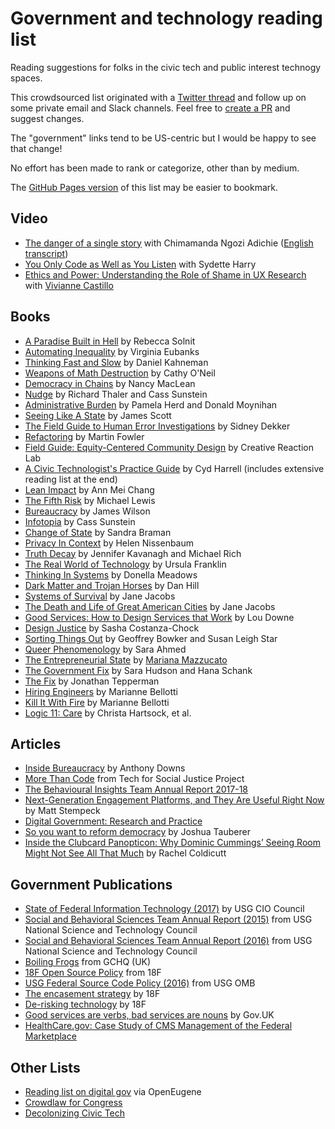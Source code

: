 # Government and technology reading list

Reading suggestions for folks in the civic tech and public interest technogy spaces.

This crowdsourced list originated with a [Twitter thread](https://twitter.com/peterkarman/status/1334506648824582156)
and follow up on some private email and Slack channels. Feel free to [create a PR](https://github.com/karpet/gov-tech-reading-list) and suggest changes.

The "government" links tend to be US-centric but I would be happy to see that change!

No effort has been made to rank or categorize, other than by medium.

The [GitHub Pages version](https://karpet.github.io/gov-tech-reading-list/) of this list may be easier to bookmark.

## Video

* [The danger of a single story](https://www.ted.com/talks/chimamanda_ngozi_adichie_the_danger_of_a_single_story) with Chimamanda Ngozi Adichie ([English transcript](https://www.ted.com/talks/chimamanda_ngozi_adichie_the_danger_of_a_single_story/transcript?language=en))
* [You Only Code as Well as You Listen](https://youtu.be/BMPAdLYSCNI) with Sydette Harry
* [Ethics and Power: Understanding the Role of Shame in UX Research](https://youtu.be/Bsk_Y_Spz38) with [Vivianne Castillo](https://medium.com/@viviannecastillo)

## Books

* [A Paradise Built in Hell](https://www.indiebound.org/book/9780143118077) by Rebecca Solnit
* [Automating Inequality](https://www.indiebound.org/book/9781250215789) by Virginia Eubanks
* [Thinking Fast and Slow](https://www.indiebound.org/book/9780374533557) by Daniel Kahneman
* [Weapons of Math Destruction](https://www.indiebound.org/book/9780553418835) by Cathy O'Neil
* [Democracy in Chains](https://www.indiebound.org/book/9781101980972) by Nancy MacLean
* [Nudge](https://www.indiebound.org/book/9780143115267) by Richard Thaler and Cass Sunstein
* [Administrative Burden](https://www.indiebound.org/book/9780871544445) by Pamela Herd and Donald Moynihan
* [Seeing Like A State](https://www.indiebound.org/book/9780300246759) by James Scott
* [The Field Guide to Human Error Investigations](https://www.indiebound.org/book/9781138704268) by Sidney Dekker
* [Refactoring](https://www.indiebound.org/book/9780134757599) by Martin Fowler
* [Field Guide: Equity-Centered Community Design](https://www.creativereactionlab.com/store/p/field-guide-equity-centered-community-design) by Creative Reaction Lab
* [A Civic Technologist's Practice Guide](https://www.indiebound.org/book/9781735286501) by Cyd Harrell (includes extensive reading list at the end)
* [Lean Impact](https://www.indiebound.org/book/9781119506607) by Ann Mei Chang
* [The Fifth Risk](https://www.indiebound.org/book/9780393357455) by Michael Lewis
* [Bureaucracy](https://www.indiebound.org/book/9780465007851) by James Wilson
* [Infotopia](https://www.indiebound.org/book/9780195340679) by Cass Sunstein
* [Change of State](https://www.indiebound.org/book/9780262513241) by Sandra Braman
* [Privacy In Context](https://www.indiebound.org/book/9780804752374) by Helen Nissenbaum
* [Truth Decay](https://www.rand.org/pubs/research_reports/RR2314.html) by Jennifer Kavanagh and Michael Rich
* [The Real World of Technology](https://www.indiebound.org/book/9780887846366) by Ursula Franklin
* [Thinking In Systems](https://www.indiebound.org/book/9781603580557) by Donella Meadows
* [Dark Matter and Trojan Horses](https://isbnsearch.org/isbn/0992914639) by Dan Hill
* [Systems of Survival](https://www.indiebound.org/book/9780679748168) by Jane Jacobs
* [The Death and Life of Great American Cities](https://www.indiebound.org/book/9780679741954) by Jane Jacobs
* [Good Services: How to Design Services that Work](https://www.indiebound.org/book/9789063695439) by Lou Downe
* [Design Justice](https://www.indiebound.org/book/9780262043458) by Sasha Costanza-Chock
* [Sorting Things Out](https://www.indiebound.org/book/9780262522953) by Geoffrey Bowker and Susan Leigh Star
* [Queer Phenomenology](https://www.indiebound.org/book/9780822339144) by Sara Ahmed
* [The Entrepreneurial State](https://www.indiebound.org/book/9781610396134) by [Mariana Mazzucato](https://marianamazzucato.com/entrepreneurial-state/)
* [The Government Fix](https://www.senseandrespondpress.com/the-government-fix) by Sara Hudson and Hana Schank
* [The Fix](https://www.penguinrandomhouse.com/books/249793/the-fix-by-jonathan-tepperman/) by Jonathan Tepperman
* [Hiring Engineers](https://leanpub.com/hiring-engineers/) by Marianne Bellotti
* [Kill It With Fire](https://nostarch.com/kill-it-fire) by Marianne Bellotti
* [Logic 11: Care](https://logicmag.io/care/) by Christa Hartsock, et al. 


## Articles

* [Inside Bureaucracy](https://www.rand.org/content/dam/rand/pubs/papers/2008/P2963.pdf) by Anthony Downs
* [More Than Code](https://morethancode.cc/report/) from Tech for Social Justice Project
* [The Behavioural Insights Team Annual Report 2017-18](https://www.bi.team/wp-content/uploads/2019/01/Annual-update-report-BIT-2017-2018.pdf)
* [Next-Generation Engagement Platforms, and They Are Useful Right Now](https://civichall.org/civicist/next-generation-engagement-platforms-and-how-are-they-useful-right-now-part-1/) by Matt Stempeck
* [Digital Government: Research and Practice](https://dl.acm.org/journal/dgov)
* [So you want to reform democracy](https://medium.com/civic-tech-thoughts-from-joshdata/so-you-want-to-reform-democracy-7f3b1ef10597) by Joshua Tauberer
* [Inside the Clubcard Panopticon: Why Dominic Cummings’ Seeing Room Might Not See All That Much](https://medium.com/swlh/inside-the-clubcard-panopticon-why-dominic-cummings-seeing-room-might-not-see-all-that-much-f940a48ae1cd) by Rachel Coldicutt

## Government Publications

* [State of Federal Information Technology (2017)](https://s3.amazonaws.com/sitesusa/wp-content/uploads/sites/1151/2017/05/CIO-Council-State-of-Federal-IT-Report-January-2017-1.pdf) by USG CIO Council
* [Social and Behavioral Sciences Team Annual Report (2015)](https://www.ideas42.org/wp-content/uploads/2015/09/sbst_2015_annual_report_final_9_14_15.pdf) from USG National Science and Technology Council
* [Social and Behavioral Sciences Team Annual Report (2016)](https://www.whitehouse.gov/sites/whitehouse.gov/files/images/2016%20Social%20and%20Behavioral%20Sciences%20Team%20Annual%20Report.pdf) from USG National Science and Technology Council
* [Boiling Frogs](https://github.com/gchq/BoilingFrogs/blob/master/GCHQ_Boiling_Frogs.pdf) from GCHQ (UK)
* [18F Open Source Policy](https://18f.gsa.gov/open-source-policy/) from 18F
* [USG Federal Source Code Policy (2016)](https://obamawhitehouse.archives.gov/sites/default/files/omb/memoranda/2016/m_16_21.pdf) from USG OMB
* [The encasement strategy](https://18f.gsa.gov/2014/09/08/the-encasement-strategy-on-legacy-systems-and-the/) by 18F
* [De-risking technology](https://derisking-guide.18f.gov/) by 18F
* [Good services are verbs, bad services are nouns](https://designnotes.blog.gov.uk/2015/06/22/good-services-are-verbs-2/) by Gov.UK
* [HealthCare.gov: Case Study of CMS Management of the Federal Marketplace](https://oig.hhs.gov/oei/reports/oei-06-14-00350.asp)

## Other Lists

* [Reading list on digital gov](https://docs.google.com/document/d/1xuTuEPjMeiIv1Kwxv5MYXFAv1lBnLdO15YuL_oKYxSI/edit) via OpenEugene
* [Crowdlaw for Congress](https://congress.crowd.law/)
* [Decolonizing Civic Tech](https://decolonizingcivictech.com/)
